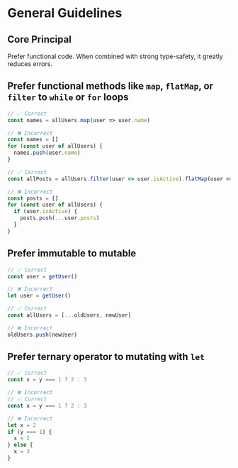 # General Guidelines

## Core Principal

Prefer functional code.  When combined with strong type-safety, it greatly reduces errors.

## Prefer functional methods like `map`, `flatMap`, or `filter` to `while` or `for` loops

```ts
// ✅ Correct
const names = allUsers.map(user => user.name)

// ❌ Incorrect
const names = []
for (const user of allUsers) {
  names.push(user.name)
}

// ✅ Correct
const allPosts = allUsers.filter(user => user.isActive).flatMap(user => user.posts)

// ❌ Incorrect
const posts = []
for (const user of allUsers) {
  if (user.isActive) {
    posts.push(...user.posts)
  }
}
```

## Prefer immutable to mutable

```ts
// ✅ Correct
const user = getUser()

// ❌ Incorrect
let user = getUser()

// ✅ Correct
const allUsers = [...oldUsers, newUser]

// ❌ Incorrect
oldUsers.push(newUser)
```

## Prefer ternary operator to mutating with `let`

```ts
// ✅ Correct
const x = y === 1 ? 2 : 3

// ❌ Incorrect
// ✅ Correct
const x = y === 1 ? 2 : 3

// ❌ Incorrect
let x = 2
if (y === 1) {
  x = 2
} else {
  x = 3
}
```

